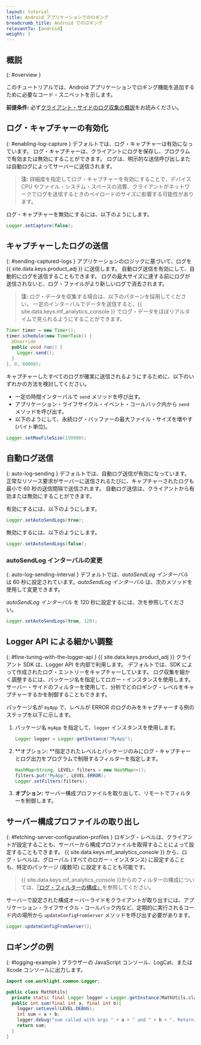 ```yaml
---
layout: tutorial
title: Android アプリケーションでのロギング
breadcrumb_title: Android でのロギング
relevantTo: [android]
weight: 3
---
```

<!-- NLS_CHARSET=UTF-8 -->
## 概説
{: #overview }

このチュートリアルでは、Android アプリケーションでロギング機能を追加するために必要なコード・スニペットを示します。

**前提条件:** 必ず[クライアント・サイドのログ収集の概説](../)をお読みください。

## ログ・キャプチャーの有効化
{: #enabling-log-capture }
デフォルトでは、ログ・キャプチャーは有効になっています。 ログ・キャプチャーは、クライアントにログを保存し、プログラムで有効または無効にすることができます。 ログは、明示的な送信呼び出しまたは自動ログによってサーバーに送信されます。

> **注:** 詳細度を指定してログ・キャプチャーを有効にすることで、デバイス CPU やファイル・システム・スペースの消費、クライアントがネットワークでログを送信するときのペイロードのサイズに影響する可能性があります。

ログ・キャプチャーを無効にするには、以下のようにします。

```java
Logger.setCapture(false);
```

## キャプチャーしたログの送信
{: #sending-captured-logs }
アプリケーションのロジックに基づいて、ログを {{ site.data.keys.product_adj }} に送信します。 自動ログ送信を有効にして、自動的にログを送信することもできます。 ログの最大サイズに達する前にログが送信されないと、ログ・ファイルがより新しいログで消去されます。

> **注:** ログ・データを収集する場合は、以下のパターンを採用してください。 一定のインターバルでデータを送信すると、{{ site.data.keys.mf_analytics_console }} でログ・データをほぼリアルタイムで見られるようにすることができます。

```java
Timer timer = new Timer();
timer.schedule(new TimerTask() {
  @Override
  public void run() {
    Logger.send();
  }
}, 0, 60000);
```

キャプチャーしたすべてのログが確実に送信されるようにするために、以下のいずれかの方法を検討してください。

* 一定の時間インターバルで `send` メソッドを呼び出す。
* アプリケーション・ライフサイクル・イベント・コールバック内から `send` メソッドを呼び出す。
* 以下のようにして、永続ログ・バッファーの最大ファイル・サイズを増やす (バイト単位)。

```java
Logger.setMaxFileSize(150000);
```

## 自動ログ送信
{: auto-log-sending }
デフォルトでは、自動ログ送信が有効になっています。 正常なリソース要求がサーバーに送信されるたびに、キャプチャーされたログも最小で 60 秒の送信間隔で送信されます。 自動ログ送信は、クライアントから有効または無効にすることができます。

有効にするには、以下のようにします。

```java
Logger.setAutoSendLogs(true);
```

無効にするには、以下のようにします。

```java
Logger.setAutoSendLogs(false);
```

### autoSendLog インターバルの変更
{: auto-log-sending-interval }
デフォルトでは、*autoSendLog インターバル* は 60 秒に設定されています。*autoSendLog インターバル* は、次のメソッドを使用して変更できます。

*autoSendLog インターバル* を 120 秒に設定するには、次を参照してください。

```java
Logger.setAutoSendLogs(true, 120);
```

## Logger API による細かい調整
{: #fine-tuning-with-the-logger-api }
{{ site.data.keys.product_adj }} クライアント SDK は、Logger API を内部で利用します。 デフォルトでは、SDK によって作成されたログ・エントリーをキャプチャーしています。 ログ収集を細かく調整するには、パッケージ名を指定してロガー・インスタンスを使用します。 サーバー・サイドのフィルターを使用して、分析でどのロギング・レベルをキャプチャーするかを制御することもできます。

パッケージ名が `myApp` で、レベルが ERROR のログのみをキャプチャーする例のステップを以下に示します。

1. パッケージ名 `myApp` を指定して、`logger` インスタンスを使用します。

   ```java
   Logger logger = Logger.getInstance("MyApp");
   ```

2. **オプション: **指定されたレベルとパッケージのみにログ・キャプチャーとログ出力をプログラムで制限するフィルターを指定します。

   ```java
   HashMap<String, LEVEL> filters = new HashMap<>();
   filters.put("MyApp", LEVEL.ERROR);
   Logger.setFilters(filters);
   ```

3. **オプション:** サーバー構成プロファイルを取り出して、リモートでフィルターを制御します。

## サーバー構成プロファイルの取り出し
{: #fetching-server-configuration-profiles }
ロギング・レベルは、クライアントが設定することも、サーバーから構成プロファイルを取得することによって設定することもできます。 {{ site.data.keys.mf_analytics_console }} から、ログ・レベルは、グローバル (すべてのロガー・インスタンス) に設定することも、特定のパッケージ (複数可) に設定することも可能です。

> {{ site.data.keys.mf_analytics_console }}からのフィルターの構成については、[『ログ・フィルターの構成』](../../../analytics/console/log-filters/)を参照してください。

サーバーで設定された構成オーバーライドをクライアントが取り出すには、アプリケーション・ライフサイクル・コールバック内など、定期的に実行されるコード内の場所から `updateConfigFromServer` メソッドを呼び出す必要があります。

```java
Logger.updateConfigFromServer();
```

## ロギングの例
{: #logging-example }
ブラウザーの JavaScript コンソール、LogCat、または Xcode コンソールに出力します。

```java
import com.worklight.common.Logger;

public class MathUtils{
  private static final Logger logger = Logger.getInstance(MathUtils.class.getName());
  public int sum(final int a, final int b){
    logger.setLevel(LEVEL.DEBUG);
    int sum = a + b;
    logger.debug("sum called with args " + a + " and " + b + ". Returning " + sum);
    return sum;
  }
}
```
